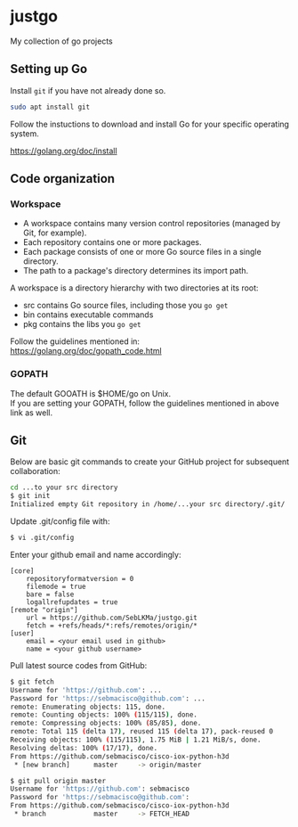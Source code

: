# justgo
My collection of go projects


## Setting up Go

Install `git` if you have not already done so.  
```sh
sudo apt install git
```

Follow the instuctions to download and install Go for your specific operating system.  

https://golang.org/doc/install

## Code organization

### Workspace  
- A workspace contains many version control repositories (managed by Git, for example).
- Each repository contains one or more packages.
- Each package consists of one or more Go source files in a single directory.
- The path to a package's directory determines its import path.

A workspace is a directory hierarchy with two directories at its root:  
- src contains Go source files, including those you `go get`  
- bin contains executable commands  
- pkg contains the libs you `go get`  

Follow the guidelines mentioned in:  
https://golang.org/doc/gopath_code.html

### GOPATH  
The default GOOATH is $HOME/go on Unix.  
If you are setting your GOPATH, follow the guidelines mentioned in above link as well.  

## Git
Below are basic git commands to create your GitHub project for subsequent collaboration:  

```sh
cd ...to your src directory
$ git init
Initialized empty Git repository in /home/...your src directory/.git/
```

Update .git/config file with:
```sh
$ vi .git/config
```

Enter your github email and name accordingly:  
```config
[core]
	repositoryformatversion = 0
	filemode = true
	bare = false
	logallrefupdates = true
[remote "origin"]
	url = https://github.com/SebLKMa/justgo.git
	fetch = +refs/heads/*:refs/remotes/origin/*
[user]
	email = <your email used in github>
	name = <your github username>
```

Pull latest source codes from GitHub:  
```sh
$ git fetch
Username for 'https://github.com': ...  
Password for 'https://sebmacisco@github.com': ...
remote: Enumerating objects: 115, done.
remote: Counting objects: 100% (115/115), done.
remote: Compressing objects: 100% (85/85), done.
remote: Total 115 (delta 17), reused 115 (delta 17), pack-reused 0
Receiving objects: 100% (115/115), 1.75 MiB | 1.21 MiB/s, done.
Resolving deltas: 100% (17/17), done.
From https://github.com/sebmacisco/cisco-iox-python-h3d
 * [new branch]      master     -> origin/master

$ git pull origin master
Username for 'https://github.com': sebmacisco
Password for 'https://sebmacisco@github.com': 
From https://github.com/sebmacisco/cisco-iox-python-h3d
 * branch            master     -> FETCH_HEAD
```






